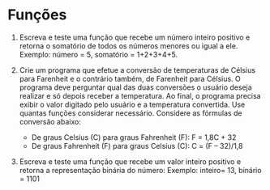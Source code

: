 # Funções

1. Escreva e teste uma função que recebe um número inteiro positivo e retorna o somatório de
todos os números menores ou igual a ele. Exemplo: número = 5, somatório = 1+2+3+4+5.

2. Crie um programa que efetue a conversão de temperaturas de Célsius para Farenheit e o contrário
também, de Farenheit para Célsius. O programa deve perguntar qual das duas conversões o
usuário deseja realizar e só depois receber a temperatura. Ao final, o programa precisa exibir o
valor digitado pelo usuário e a temperatura convertida. Use quantas funções considerar
necessário. Considere as fórmulas de conversão abaixo:
    - De graus Celsius (C) para graus Fahrenheit (F): F = 1,8C + 32
    - De graus Fahrenheit (F) para graus Celsius (C): C = (F – 32)/1,8

3. Escreva e teste uma função que recebe um valor inteiro positivo e retorna a representação binária
do número: Exemplo: inteiro= 13, binário = 1101